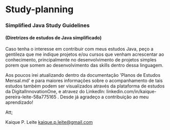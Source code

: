 # Study-planning
 ### Simplified Java Study Guidelines
 #### (Diretrizes de estudos de Java simplificado)
 
 Caso tenha o interesse em contribuir com meus estudos Java, peço a gentileza que me indique projetos e/ou cursos que venham acrescentar ao conhecimento, principalmente no desenvolvimento de projetos simples porem que somem ao desenvolvimento das skills dentro dessa linguagem.
 
 Aos poucos irei atualizando dentro da documentação 'Planos de Estudos Mensal.md' e para maiores informações sobre o acompanhamento de tais estudos também podem ser visualizados através da plataforma de estudos da DigitalInnovationOne, e atravez do LinkedIn: linkedin.com/in/kaique-pereira-leite-58a775165 .
 Desde já agradeço a contribuição ao meu aprendizado! 
 
 Att; 

Kaique P. Leite
kaique.p.leite@gmail.com
 
